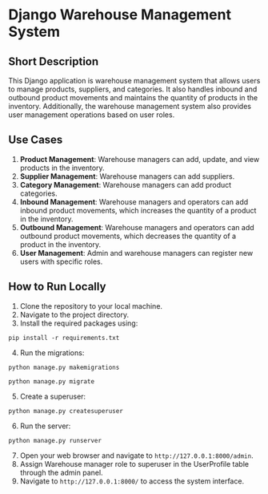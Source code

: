 # Django Warehouse Management System

## Short Description
This Django application is warehouse management system that allows users to manage products, suppliers, and categories. It also handles inbound and outbound product movements and maintains the quantity of products in the inventory. Additionally, the warehouse management system also provides user management operations based on user roles.

## Use Cases
1. **Product Management**: Warehouse managers can add, update, and view products in the inventory.
2. **Supplier Management**: Warehouse managers can add suppliers.
3. **Category Management**: Warehouse managers can add product categories.
4. **Inbound Management**: Warehouse managers and operators can add inbound product movements, which increases the quantity of a product in the inventory.
5. **Outbound Management**: Warehouse managers and operators can add outbound product movements, which decreases the quantity of a product in the inventory.
6. **User Management**: Admin and warehouse managers can register new users with specific roles.

## How to Run Locally
1. Clone the repository to your local machine.
2. Navigate to the project directory.
3. Install the required packages using:
```
pip install -r requirements.txt
```
4. Run the migrations:
```
python manage.py makemigrations
```
```
python manage.py migrate
```
5. Create a superuser:
```
python manage.py createsuperuser
```
6. Run the server:
```
python manage.py runserver
```
7. Open your web browser and navigate to `http://127.0.0.1:8000/admin`.
8. Assign Warehouse manager role to superuser in the UserProfile table through the admin panel.
9. Navigate to `http://127.0.0.1:8000/` to access the system interface.
